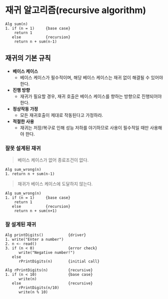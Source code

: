 # 재귀 알고리즘(recursive algorithm)
```pseudo
Alg sum(n)
1. if (n = 1)     {base case}
    return 1
   else           {recursion}
    return n + sum(n-1)
```
## 재귀의 기본 규칙
- __베이스 케이스__
  - 베이스 케이스가 필수적이며, 해당 베이스 케이스는 재귀 없이 해결될 수 있어야 한다.
- __진행 방향__
    - 재귀가 필요할 경우, 재귀 호출은 베이스 케이스를 향하는 방향으로 진행되어야 한다.
- __정상작동 가정__
    - 모든 재귀호출이 제대로 작동된다고 가정하라.
- __적절한 사용__
    - 재귀는 저장/복구로 인해 성능 저하를 야기하므로 사용이 필수적일 때만 사용해야 한다.

### 잘못 설계된 재귀
> 베이스 케이스가 없어 종료조건이 없다.
```pseudo
Alg sum_wrong(n)
1. return n + sum(n-1)
```
> 재귀가 베이스 케이스에 도달하지 않는다.
```pseudo
Alg sum_wrong(n)
1. if (n = 1)     {base case}
    return 1
   else           {recursion}
    return n + sum(n+1)
```

### 잘 설계된 재귀
```pseudo
Alg printDigits()           {driver}
1. write("Enter a number")
2. n <- read()
3. if (n < 0)               {error check}
      write("Negative number!")
   else
      rPrintDigits(n)       {initial call}
      
Alg rPrintDigits(n)         {recursive}
1. if (n < 10)              {base case}
      write(n)
   else                     {recursive}
      rPrintDigits(n/10)
      write(n % 10)
```

